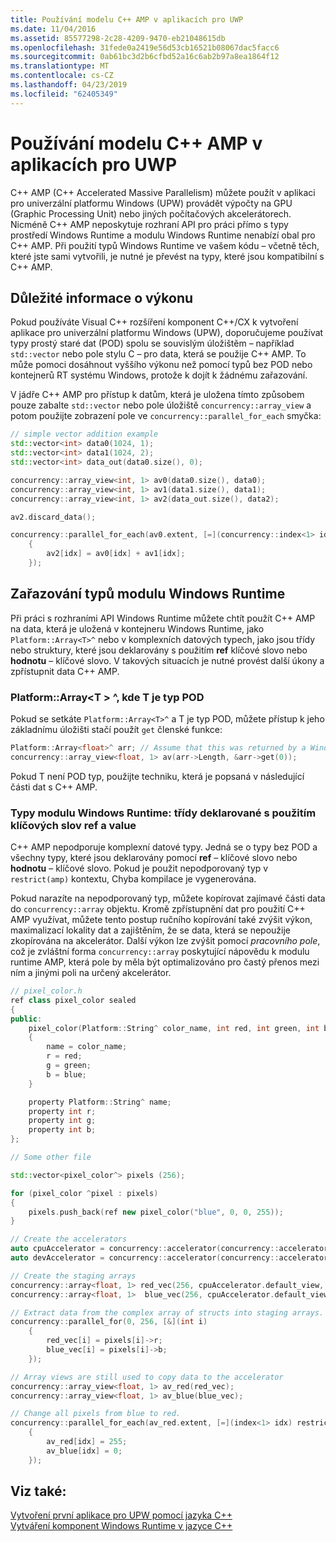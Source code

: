 ```yaml
---
title: Používání modelu C++ AMP v aplikacích pro UWP
ms.date: 11/04/2016
ms.assetid: 85577298-2c28-4209-9470-eb21048615db
ms.openlocfilehash: 31fede0a2419e56d53cb16521b08067dac5facc6
ms.sourcegitcommit: 0ab61bc3d2b6cfbd52a16c6ab2b97a8ea1864f12
ms.translationtype: MT
ms.contentlocale: cs-CZ
ms.lasthandoff: 04/23/2019
ms.locfileid: "62405349"
---
```

# <a name="using-c-amp-in-uwp-apps"></a>Používání modelu C++ AMP v aplikacích pro UWP

C++ AMP (C++ Accelerated Massive Parallelism) můžete použít v aplikaci pro univerzální platformu Windows (UPW) provádět výpočty na GPU (Graphic Processing Unit) nebo jiných počítačových akcelerátorech. Nicméně C++ AMP neposkytuje rozhraní API pro práci přímo s typy prostředí Windows Runtime a modulu Windows Runtime nenabízí obal pro C++ AMP. Při použití typů Windows Runtime ve vašem kódu – včetně těch, které jste sami vytvořili, je nutné je převést na typy, které jsou kompatibilní s C++ AMP.

## <a name="performance-considerations"></a>Důležité informace o výkonu

Pokud používáte Visual C++ rozšíření komponent C++/CX k vytvoření aplikace pro univerzální platformu Windows (UPW), doporučujeme používat typy prostý staré dat (POD) spolu se souvislým úložištěm – například `std::vector` nebo pole stylu C – pro data, která se použije C++ AMP. To může pomoci dosáhnout vyššího výkonu než pomocí typů bez POD nebo kontejnerů RT systému Windows, protože k dojít k žádnému zařazování.

V jádře C++ AMP pro přístup k datům, která je uložena tímto způsobem pouze zabalte `std::vector` nebo pole úložiště `concurrency::array_view` a potom použijte zobrazení pole ve `concurrency::parallel_for_each` smyčka:

```cpp
// simple vector addition example
std::vector<int> data0(1024, 1);
std::vector<int> data1(1024, 2);
std::vector<int> data_out(data0.size(), 0);

concurrency::array_view<int, 1> av0(data0.size(), data0);
concurrency::array_view<int, 1> av1(data1.size(), data1);
concurrency::array_view<int, 1> av2(data_out.size(), data2);

av2.discard_data();

concurrency::parallel_for_each(av0.extent, [=](concurrency::index<1> idx) restrict(amp)
    {
        av2[idx] = av0[idx] + av1[idx];
    });
```

## <a name="marshaling-windows-runtime-types"></a>Zařazování typů modulu Windows Runtime

Při práci s rozhraními API Windows Runtime můžete chtít použít C++ AMP na data, která je uložená v kontejneru Windows Runtime, jako `Platform::Array<T>^` nebo v komplexních datových typech, jako jsou třídy nebo struktury, které jsou deklarovány s použitím **ref** klíčové slovo nebo **hodnotu** – klíčové slovo. V takových situacích je nutné provést další úkony a zpřístupnit data C++ AMP.

### <a name="platformarrayt-where-t-is-a-pod-type"></a>Platform::Array\<T > ^, kde T je typ POD

Pokud se setkáte `Platform::Array<T>^` a T je typ POD, můžete přístup k jeho základnímu úložišti stačí použít `get` členské funkce:

```cpp
Platform::Array<float>^ arr; // Assume that this was returned by a Windows Runtime API
concurrency::array_view<float, 1> av(arr->Length, &arr->get(0));
```

Pokud T není POD typ, použijte techniku, která je popsaná v následující části dat s C++ AMP.

### <a name="windows-runtime-types-ref-classes-and-value-classes"></a>Typy modulu Windows Runtime: třídy deklarované s použitím klíčových slov ref a value

C++ AMP nepodporuje komplexní datové typy. Jedná se o typy bez POD a všechny typy, které jsou deklarovány pomocí **ref** – klíčové slovo nebo **hodnotu** – klíčové slovo. Pokud je použit nepodporovaný typ v `restrict(amp)` kontextu, Chyba kompilace je vygenerována.

Pokud narazíte na nepodporovaný typ, můžete kopírovat zajímavé části data do `concurrency::array` objektu. Kromě zpřístupnění dat pro použití C++ AMP využívat, můžete tento postup ručního kopírování také zvýšit výkon, maximalizací lokality dat a zajištěním, že se data, která se nepoužije zkopírována na akcelerátor. Další výkon lze zvýšit pomocí *pracovního pole*, což je zvláštní forma `concurrency::array` poskytující nápovědu k modulu runtime AMP, která pole by měla být optimalizováno pro častý přenos mezi ním a jinými poli na určený akcelerátor.

```cpp
// pixel_color.h
ref class pixel_color sealed
{
public:
    pixel_color(Platform::String^ color_name, int red, int green, int blue)
    {
        name = color_name;
        r = red;
        g = green;
        b = blue;
    }

    property Platform::String^ name;
    property int r;
    property int g;
    property int b;
};

// Some other file

std::vector<pixel_color^> pixels (256);

for (pixel_color ^pixel : pixels)
{
    pixels.push_back(ref new pixel_color("blue", 0, 0, 255));
}

// Create the accelerators
auto cpuAccelerator = concurrency::accelerator(concurrency::accelerator::cpu_accelerator);
auto devAccelerator = concurrency::accelerator(concurrency::accelerator::default_accelerator);

// Create the staging arrays
concurrency::array<float, 1> red_vec(256, cpuAccelerator.default_view, devAccelerator.default_view);
concurrency::array<float, 1>  blue_vec(256, cpuAccelerator.default_view, devAccelerator.default_view);

// Extract data from the complex array of structs into staging arrays.
concurrency::parallel_for(0, 256, [&](int i)
    {
        red_vec[i] = pixels[i]->r;
        blue_vec[i] = pixels[i]->b;
    });

// Array views are still used to copy data to the accelerator
concurrency::array_view<float, 1> av_red(red_vec);
concurrency::array_view<float, 1> av_blue(blue_vec);

// Change all pixels from blue to red.
concurrency::parallel_for_each(av_red.extent, [=](index<1> idx) restrict(amp)
    {
        av_red[idx] = 255;
        av_blue[idx] = 0;
    });
```

## <a name="see-also"></a>Viz také:

[Vytvoření první aplikace pro UPW pomocí jazyka C++](/windows/uwp/get-started/create-a-basic-windows-10-app-in-cpp)<br/>
[Vytváření komponent Windows Runtime v jazyce C++](/windows/uwp/winrt-components/creating-windows-runtime-components-in-cpp)
